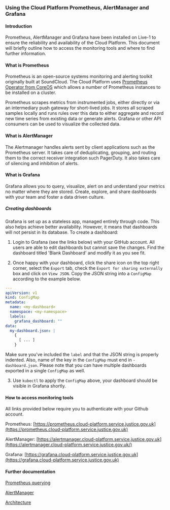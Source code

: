 ### Using the Cloud Platform Prometheus, AlertManager and Grafana
#### Introduction
Prometheus, AlertManager and Grafana have been installed on Live-1 to ensure the reliability and availability of the Cloud Platform. This document will briefly outline how to access the monitoring tools and where to find further information.

#### What is Prometheus

Prometheus is an open-source systems monitoring and alerting toolkit originally built at SoundCloud. The Cloud Platform uses [Prometheus Operator from CoreOS](https://github.com/coreos/prometheus-operator) which allows a number of Prometheus instances to be installed on a cluster.

Prometheus scrapes metrics from instrumented jobs, either directly or via an intermediary push gateway for short-lived jobs. It stores all scraped samples locally and runs rules over this data to either aggregate and record new time series from existing data or generate alerts. Grafana or other API consumers can be used to visualize the collected data.

#### What is AlertManager

The Alertmanager handles alerts sent by client applications such as the Prometheus server. It takes care of deduplicating, grouping, and routing them to the correct receiver integration such PagerDuty. It also takes care of silencing and inhibition of alerts.

#### What is Grafana

Grafana allows you to query, visualize, alert on and understand your metrics no matter where they are stored. Create, explore, and share dashboards with your team and foster a data driven culture.

##### Creating dashboards
Grafana is set up as a stateless app, managed entirely through code. This also helps achieve better availability. However, it means that dashboards will not persist in its database. To create a dashboard:

1. Login to Grafana (see the links below) with your GitHub account. All users are able to edit dashboards but cannot save the changes. Find the dashboard titled 'Blank Dashboard' and modify it as you see fit.

2. Once happy with your dashboard, click the share icon on the top right corner, select the `Export` tab, check the `Export for sharing externally` box and click on `View JSON`. Copy the JSON string into a `ConfigMap` according to the example below.

```YAML
---
apiVersion: v1
kind: ConfigMap
metadata:
  name: <my-dashboard>
  namespace: <my-namespace>
  labels:
    grafana_dashboard: ""
data:
  my-dashboard.json: |
    {
      [ ... ]
    }
```

Make sure you've included the `label` and that the JSON string is properly indented. Also, name of the key in the `ConfigMap` must end in `-dashboard.json`. Please note that you can have multiple dashboards exported in a single `ConfigMap` as well.

3. Use `kubectl` to apply the `ConfigMap` above, your dashboard should be visible in Grafana shortly.

#### How to access monitoring tools

All links provided below require you to authenticate with your Github account.

Prometheus: [https://prometheus.cloud-platform.service.justice.gov.uk](https://prometheus.cloud-platform.service.justice.gov.uk)

AlertManager: [https://alertmanager.cloud-platform.service.justice.gov.uk](https://alertmanager.cloud-platform.service.justice.gov.uk/)

Grafana: [https://grafana.cloud-platform.service.justice.gov.uk](https://grafana.cloud-platform.service.justice.gov.uk)

#### Further documentation

[Prometheus querying](https://prometheus.io/docs/prometheus/latest/querying/basics)

[AlertManager](https://prometheus.io/docs/alerting/alertmanager)

[Architecture](https://prometheus.io/docs/introduction/overview/###architecture)
